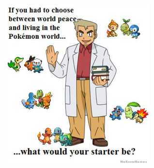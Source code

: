 

 
![alt text](https://github.com/RU09342/lab-2-blinking-leds-TruFord/blob/master/New%20folder/world-peace-or-living-in-the-pokemon-world.jpg)
